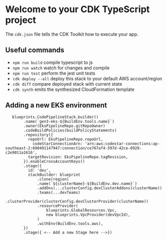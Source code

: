 # Welcome to your CDK TypeScript project


The `cdk.json` file tells the CDK Toolkit how to execute your app.

## Useful commands

* `npm run build`   compile typescript to js
* `npm run watch`   watch for changes and compile
* `npm run test`    perform the jest unit tests
* `cdk deploy --all`      deploy this stack to your default AWS account/region
* `cdk diff`        compare deployed stack with current state
* `cdk synth`       emits the synthesized CloudFormation template

## Adding a new EKS environment

```
   blueprints.CodePipelineStack.builder()
        .name(`gen3-eks-${BuildEnv.tools.name}`)
        .owner(EksPipelineRepo.gitRepoOwner)
        .codeBuildPolicies(buildPolicyStatements)
        .repository({
          repoUrl: EksPipelineRepo.repoUrl,
            codeStarConnectionArn: 'arn:aws:codestar-connections:ap-southeast-2:690491147947:connection/ce767af4-597d-42ce-8920-c2e9011a1616',
          targetRevision: EksPipelineRepo.tagRevision,
        }).enableCrossAccountKeys()
        .stage({
          id: 'dev',
          stackBuilder: blueprint
              .clone(region)
              .name(`${clusterName}-${BuildEnv.dev.name}`)
              .addOns(...clusterConfig.devClusterAddons(clusterName))
              .teams(...devTeams)
              .clusterProvider(clusterConfig.devClusterProvider(clusterName))
              .resourceProvider(
                  blueprints.GlobalResources.Vpc,
                  new blueprints.VpcProvider(devVpcId),
              )
              .withEnv(BuildEnv.tools.aws),
        })
        .stage({ <-- Add a new Stage here -->})
```